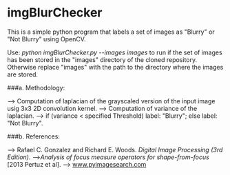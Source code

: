 # imgBlurChecker

This is a simple python program that labels a set of images as "Blurry" or "Not Blurry" using OpenCV. 

Use: *python imgBlurChecker.py --images images* to run if the set of images has been stored in the "images" directory of the cloned repository. Otherwise replace "images" with the path to the directory where the images are stored.    


###a. Methodology:

--> Computation of laplacian of the grayscaled version of the input image usig 3x3 2D convolution kernel.
--> Computation of variance of the laplacian.
--> if (variance < specified Threshold) label: "Blurry"; else label: "Not Blurry". 

###b. References:

--> Rafael C. Gonzalez and Richard E. Woods. *Digital Image Processing (3rd Edition)*.
-->*Analysis of focus measure operators for shape-from-focus* [2013 Pertuz et al].
--> www.pyimagesearch.com 